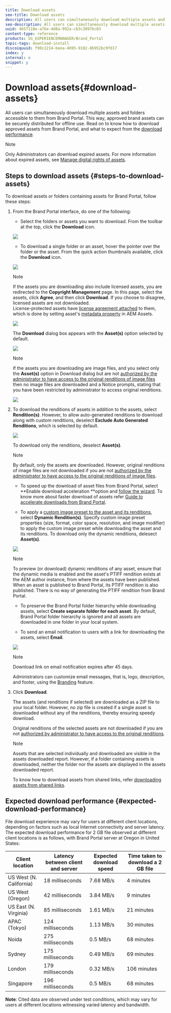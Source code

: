 ```yaml
---
title: Download assets
seo-title: Download assets
description: All users can simultaneously download multiple assets and folders accessible to them. This way, approved brand assets can be securely distributed for offline use.
seo-description: All users can simultaneously download multiple assets and folders accessible to them. This way, approved brand assets can be securely distributed for offline use.
uuid: 4b57118e-a76e-4d8a-992a-cb3c3097bc03
content-type: reference
products: SG_EXPERIENCEMANAGER/Brand_Portal
topic-tags: download-install
discoiquuid: f90c2214-beea-4695-9102-8b952bc9fd17
index: y
internal: n
snippet: y
---
```


# Download assets{#download-assets}

All users can simultaneously download multiple assets and folders accessible to them from Brand Portal. This way, approved brand assets can be securely distributed for offline use. Read on to know how to download approved assets from Brand Portal, and what to expect from the [download performance](../using/brand-portal-download-users.md#main-pars-header).

>[!NOTE]
>
>Only Administrators can download expired assets. For more information about expired assets, see [Manage digital rights of assets](../using/manage-digital-rights-of-assets.md).

## Steps to download assets {#steps-to-download-assets}

To download assets or folders containing assets for Brand Portal, follow these steps:

1. From the Brand Portal interface, do one of the following:

    * Select the folders or assets you want to download. From the toolbar at the top, click the **Download** icon.

   ![](assets/downloadassets-1.png)

    * To download a single folder or an asset, hover the pointer over the folder or the asset. From the quick action thumbnails available, click the **Download** icon.

   ![](assets/downloadsingleasset-1.png)

   >[!NOTE]
   >
   >If the assets you are downloading also include licensed assets, you are redirected to the **Copyright Management** page. In this page, select the assets, click **Agree**, and then click **Download**. If you choose to disagree, licensed assets are not downloaded.  
   >License-protected assets have [license agreement attached](https://helpx.adobe.com/experience-manager/6-5/assets/using/drm.html#DigitalRightsManagementinAssets) to them, which is done by setting asset's [metadata property](https://helpx.adobe.com/experience-manager/6-5/assets/using/drm.html#DigitalRightsManagementinAssets) in AEM Assets.

   ![](assets/licensed-asset-download-1.png)

   The **Download** dialog box appears with the **Asset(s)** option selected by default.

   ![](assets/donload-assets-dialog-1.png)

   >[!NOTE]
   >
   >If the assets you are downloading are image files, and you select only the **Asset(s)** option in Download dialog but are not [authorized by the administrator to have access to the original renditions of image files](../using/brand-portal-adding-users.md#main-pars-procedure-202029708) then no image files are downloaded and a Notice prompts, stating that you have been restricted by administrator to access original renditions.

   ![](assets/restrictaccess-note.png)

2. To download the renditions of assets in addition to the assets, select **Rendition(s)**. However, to allow auto-generated renditions to download along with custom renditions, deselect **Exclude Auto Generated Renditions**, which is selected by default.

   ![](assets/exclude-auto-renditions.png)

    To download only the renditions, deselect **Asset(s)**.

   >[!NOTE]
   >
   >By default, only the assets are downloaded. However, original renditions of image files are not downloaded if you are not [authorized by the administrator to have access to the original renditions of image files](../using/brand-portal-adding-users.md#main-pars-procedure-202029708).

    * To speed up the download of asset files from Brand Portal, select **Enable download acceleration **option and [follow the wizard](../using/accelerated-download.md#main-pars-header-405749062). To know more about faster download of assets refer [Guide to accelerate downloads from Brand Portal](../using/accelerated-download.md).

    * To apply a [custom image preset to the asset and its renditions](../using/brand-portal-image-presets.md#applyimagepresetswhendownloadingimages), select **Dynamic Rendition(s)**. Specify custom image preset properties (size, format, color space, resolution, and image modifier) to apply the custom image preset while downloading the asset and its renditions. To download only the dynamic renditions, delesect **Asset(s)**.

   ![](assets/dynamic-renditions.png)

   >[!NOTE]
   >
   >To preview (or download) dynamic renditions of any asset, ensure that the dynamic media is enabled and the asset's PTIFF rendition exists at the AEM author instance, from where the assets have been published. When an asset is published to Brand Portal, its PTIFF rendition is also published. There is no way of generating the PTIFF rendition from Brand Portal.

    * To preserve the Brand Portal folder hierarchy while downloading assets, select **Create separate folder for each asset**. By default, Brand Portal folder hierarchy is ignored and all assets are downloaded in one folder in your local system.

    * To send an email notification to users with a link for downloading the assets, select **Email**.

   ![](assets/download-link.png)

   >[!NOTE]
   >
   >Download link on email notification expires after 45 days.
   >
   >Administrators can customize email messages, that is, logo, description, and footer, using the [Branding](../using/brand-portal-branding.md) feature.

3. Click **Download**.

   The assets (and renditions if selected) are downloaded as a ZIP file to your local folder. However, no zip file is created if a single asset is downloaded without any of the renditions, thereby ensuring speedy download.

   Original renditions of the selected assets are not downloaded if you are not [authorized by administrator to have access to the original renditions](../using/brand-portal-adding-users.md#main-pars-procedure-202029708).

   >[!NOTE]
   >
   >Assets that are selected individually and downloaded are visible in the assets downloaded report. However, if a folder containing assets is downloaded, neither the folder nor the assets are displayed in the assets downloaded report.

   To know how to download assets from shared links, refer [downloading assets from shared links](../using/brand-portal-link-share.md#main-pars-header-1703469193).

## Expected download performance {#expected-download-performance}

File download experience may vary for users at different client locations, depending on factors such as local Internet connectivity and server latency. The expected download performance for 2 GB file observed at different client locations is as follows, with Brand Portal server at Oregon in United States:

| Client location         | Latency between client and server | Expected download speed | Time taken to download a 2 GB file |
|-------------------------|-----------------------------------|-------------------------|------------------------------------|
| US West (N. California) | 18 milliseconds                   | 7.68 MB/s               | 4 minutes                          |
| US West (Oregon)        | 42 milliseconds                   | 3.84 MB/s               | 9 minutes                          |
| US East (N. Virginia)   | 85 milliseconds                   | 1.61 MB/s               | 21 minutes                         |
| APAC (Tokyo)            | 124 milliseconds                  | 1.13 MB/s               | 30 minutes                         |
| Noida                   | 275 milliseconds                  | 0.5 MB/s                | 68 minutes                         |
| Sydney                  | 175 milliseconds                  | 0.49 MB/s               | 69 minutes                         |
| London                  | 179 milliseconds                  | 0.32 MB/s               | 106 minutes                        |
| Singapore               | 196 milliseconds                  | 0.5 MB/s                | 68 minutes                         |

**Note**: Cited data are observed under test conditions, which may vary for users at different locations witnessing varied latency and bandwidth.
